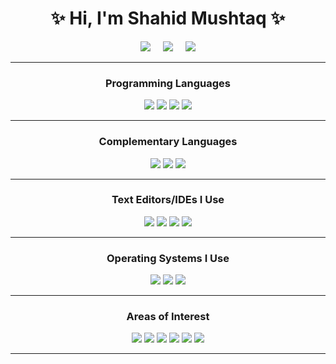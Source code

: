 <h1 align='center'>✨ Hi, I'm Shahid Mushtaq ✨</h1>
<p align='center'></p>
<p align='center'>
  <a href='https://www.linkedin.com/in/shahid-mushtaq-w'><img src='https://img.shields.io/badge/LinkedIn-%230A66C2?style=for-the-badge&logo=linkedin&logoColor=white'/></a>
  &nbsp;&nbsp;&nbsp;
  <a href='mailto:shahid.mushtaq.w@gmail.com'><img src='https://img.shields.io/badge/Gmail-%23EA4335?style=for-the-badge&logo=gmail&logoColor=white'/></a>
  &nbsp;&nbsp;&nbsp;
  <a href='https://t.me/Witch_er'><img src='https://img.shields.io/badge/Telegram-%2326A5E4?style=for-the-badge&logo=telegram&logoColor=white'/></a>
</p>

<hr>

<!-- <h3 align='center'>🔥 Top Repositories 🔥</h3>
<p align='center'>
  <a href='#'><img src='https://img.shields.io/badge/⚪-Top Repo One-blue?style=for-the-badge'/></a>
  <a href='#'><img src='https://img.shields.io/badge/⚪-Top Repo Two-blue?style=for-the-badge'/></a>
  <a href='#'><img src='https://img.shields.io/badge/⚪-Top Repo Three-blue?style=for-the-badge'/></a>
</p>
<hr> -->

<h3 align='center'>Programming Languages</h3>
<p align='center'>
  <a href='#'><img src='https://img.shields.io/badge/C-%23A8B9CC?style=for-the-badge&logo=c&logoColor=black'/></a>
  <a href='#'><img src='https://img.shields.io/badge/C++-%2300599C?style=for-the-badge&logo=c%2B%2B&logoColor=white'/></a>
  <a href='#'><img src='https://img.shields.io/badge/JavaScript-%23F7DF1E?style=for-the-badge&logo=javascript&logoColor=black'/></a>
  <a href='#'><img src='https://img.shields.io/badge/Python-%233776AB?style=for-the-badge&logo=python&logoColor=white'/></a>
</p>

<hr>

<h3 align='center'>Complementary Languages</h3>
<p align='center'>
  <a href='#'><img src='https://img.shields.io/badge/HTML5-%23E34F26?style=for-the-badge&logo=c%2B%2B&logoColor=white'/></a>
  <a href='#'><img src='https://img.shields.io/badge/CSS3-%231572B6?style=for-the-badge&logo=c%2B%2B&logoColor=white'/></a>
  <a href='#'><img src='https://img.shields.io/badge/LaTeX-%23008080?style=for-the-badge&logo=latex&logoColor=white'/></a>
</p>

<hr>

<h3 align='center'>Text Editors/IDEs I Use</h3>
<p align='center'>
  <a href='#'><img src='https://img.shields.io/badge/Terminal-%234D4D4D?style=for-the-badge&logo=windowsterminal&logoColor=white'/></a>
  <a href='#'><img src='https://img.shields.io/badge/VS Code-%23007ACC?style=for-the-badge&logo=visualstudiocode&logoColor=white'/></a>
  <a href='#'><img src='https://img.shields.io/badge/Sublime Text-%23FF9800?style=for-the-badge&logo=sublimetext&logoColor=white'/></a>
  <a href='#'><img src='https://img.shields.io/badge/PyCharm-%23000000?style=for-the-badge&logo=pycharm&logoColor=white'/></a>
</p>

<hr>

<h3 align='center'>Operating Systems I Use</h3>
<p align='center'>
  <a href='#'><img src='https://img.shields.io/badge/Ubuntu-%23E95420?style=for-the-badge&logo=ubuntu&logoColor=white'/></a>
  <a href='#'><img src='https://img.shields.io/badge/Windows-%230078D6?style=for-the-badge&logo=windows&logoColor=white'/></a>
  <a href='#'><img src='https://img.shields.io/badge/macOS-%23000000?style=for-the-badge&logo=Apple&logoColor=white'/></a>

</p>

<hr>

<h3 align='center'>Areas of Interest</h3>
<p align='center'>
  <a href='#'><img src='https://img.shields.io/badge/Networking-blue?style=flat-square'/></a>
  <a href='#'><img src='https://img.shields.io/badge/Information Technology-blue?style=flat-square'/></a>
  <a href='#'><img src='https://img.shields.io/badge/Computer Architecture-blue?style=flat-square'/></a>
  <a href='#'><img src='https://img.shields.io/badge/IOT-blue?style=flat-square'/></a>
  <a href='#'><img src='https://img.shields.io/badge/A.I.-blue?style=flat-square'/></a>
  <a href='#'><img src='https://img.shields.io/badge/Machine Learning-blue?style=flat-square'/></a>
</p>

<hr>
